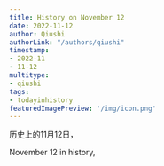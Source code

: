 ```yaml
---
title: History on November 12
date: 2022-11-12
author: Qiushi 
authorLink: "/authors/qiushi"
timestamp: 
- 2022-11
- 11-12
multitype: 
- qiushi
tags: 
- todayinhistory
featuredImagePreview: '/img/icon.png'
---
```









历史上的11月12日，

November 12 in history, 

<!--more-->

